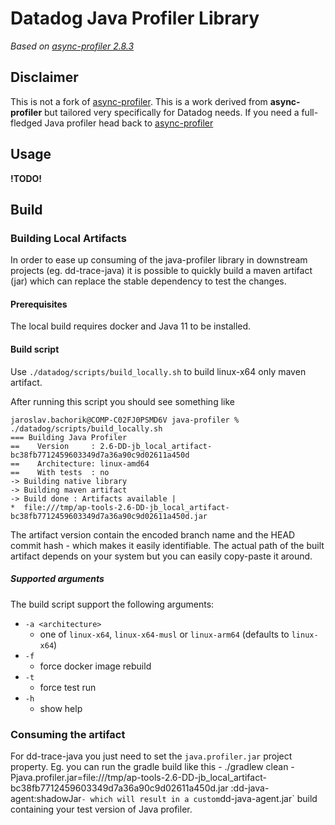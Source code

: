 # Datadog Java Profiler Library
_Based on [async-profiler 2.8.3](https://github.com/jvm-profiling-tools/java-profiler/releases/tag/v2.8.3)_

## Disclaimer
This is not a fork of [async-profiler](https://github.com/jvm-profiling-tools/async-profiler). This is a work derived from __async-profiler__ but tailored very specifically for Datadog needs.
If you need a full-fledged Java profiler head back to [async-profiler](https://github.com/jvm-profiling-tools/async-profiler)

## Usage
**!TODO!**


## Build
### Building Local Artifacts
In order to ease up consuming of the java-profiler library in downstream projects (eg. dd-trace-java) it is possible to quickly build a maven artifact (jar) which can replace the stable dependency to test the changes.

#### Prerequisites
The local build requires docker and Java 11 to be installed.

#### Build script
Use `./datadog/scripts/build_locally.sh` to build linux-x64 only maven artifact.

After running this script you should see something like
```shell
jaroslav.bachorik@COMP-C02FJ0PSMD6V java-profiler % ./datadog/scripts/build_locally.sh
=== Building Java Profiler
==    Version     : 2.6-DD-jb_local_artifact-bc38fb7712459603349d7a36a90c9d02611a450d
==    Architecture: linux-amd64
==    With tests  : no
-> Building native library
-> Building maven artifact
-> Build done : Artifacts available |
*  file:///tmp/ap-tools-2.6-DD-jb_local_artifact-bc38fb7712459603349d7a36a90c9d02611a450d.jar
```

The artifact version contain the encoded branch name and the HEAD commit hash - which makes it easily identifiable. The actual path of the built artifact depends on your system but you can easily copy-paste it around.

##### Supported arguments
The build script support the following arguments:
- `-a <architecture>` 
  - one of `linux-x64`, `linux-x64-musl` or `linux-arm64` (defaults to `linux-x64`)
- `-f`
  - force docker image rebuild
- `-t`
  - force test run
- `-h`
  - show help

### Consuming the artifact
For dd-trace-java you just need to set the `java.profiler.jar` project property.
Eg. you can run the gradle build like this - ./gradlew clean -Pjava.profiler.jar=file:///tmp/ap-tools-2.6-DD-jb_local_artifact-bc38fb7712459603349d7a36a90c9d02611a450d.jar :dd-java-agent:shadowJar` - which will result in a custom `dd-java-agent.jar` build containing your test version of Java profiler.
